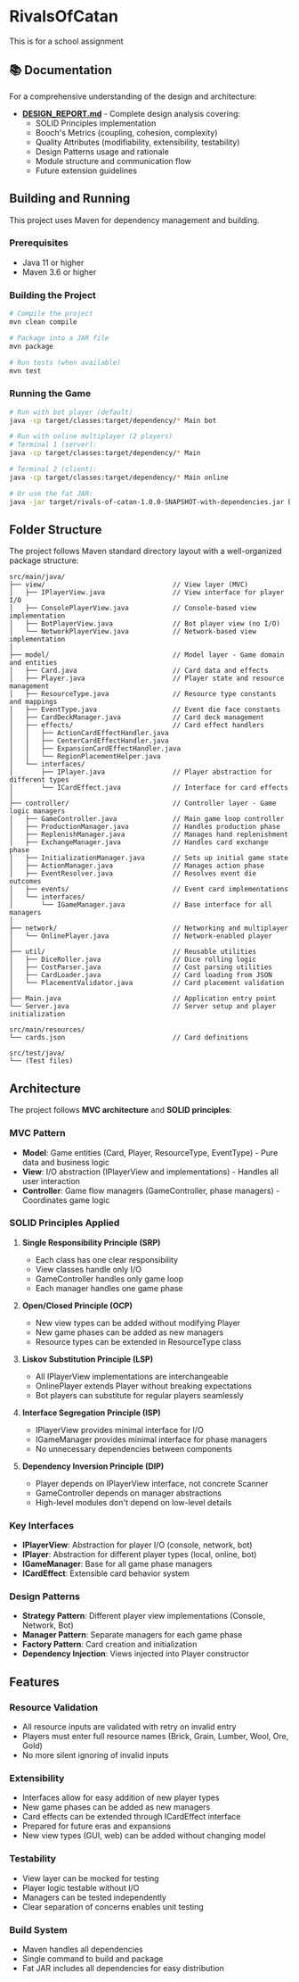 # RivalsOfCatan
This is for a school assignment

## 📚 Documentation

For a comprehensive understanding of the design and architecture:
- **[DESIGN_REPORT.md](DESIGN_REPORT.md)** - Complete design analysis covering:
  - SOLID Principles implementation
  - Booch's Metrics (coupling, cohesion, complexity)
  - Quality Attributes (modifiability, extensibility, testability)
  - Design Patterns usage and rationale
  - Module structure and communication flow
  - Future extension guidelines

## Building and Running

This project uses Maven for dependency management and building.

### Prerequisites
- Java 11 or higher
- Maven 3.6 or higher

### Building the Project
```bash
# Compile the project
mvn clean compile

# Package into a JAR file
mvn package

# Run tests (when available)
mvn test
```

### Running the Game
```bash
# Run with bot player (default)
java -cp target/classes:target/dependency/* Main bot

# Run with online multiplayer (2 players)
# Terminal 1 (server):
java -cp target/classes:target/dependency/* Main

# Terminal 2 (client):
java -cp target/classes:target/dependency/* Main online

# Or use the fat JAR:
java -jar target/rivals-of-catan-1.0.0-SNAPSHOT-with-dependencies.jar bot
```

## Folder Structure

The project follows Maven standard directory layout with a well-organized package structure:

```
src/main/java/
├── view/                                // View layer (MVC)
│   ├── IPlayerView.java                 // View interface for player I/O
│   ├── ConsolePlayerView.java           // Console-based view implementation
│   ├── BotPlayerView.java               // Bot player view (no I/O)
│   └── NetworkPlayerView.java           // Network-based view implementation
│
├── model/                               // Model layer - Game domain and entities
│   ├── Card.java                        // Card data and effects
│   ├── Player.java                      // Player state and resource management
│   ├── ResourceType.java                // Resource type constants and mappings
│   ├── EventType.java                   // Event die face constants
│   ├── CardDeckManager.java             // Card deck management
│   ├── effects/                         // Card effect handlers
│   │   ├── ActionCardEffectHandler.java
│   │   ├── CenterCardEffectHandler.java
│   │   ├── ExpansionCardEffectHandler.java
│   │   └── RegionPlacementHelper.java
│   └── interfaces/
│       ├── IPlayer.java                 // Player abstraction for different types
│       └── ICardEffect.java             // Interface for card effects
│
├── controller/                          // Controller layer - Game logic managers
│   ├── GameController.java              // Main game loop controller
│   ├── ProductionManager.java           // Handles production phase
│   ├── ReplenishManager.java            // Manages hand replenishment
│   ├── ExchangeManager.java             // Handles card exchange phase
│   ├── InitializationManager.java       // Sets up initial game state
│   ├── ActionManager.java               // Manages action phase
│   ├── EventResolver.java               // Resolves event die outcomes
│   ├── events/                          // Event card implementations
│   └── interfaces/
│       └── IGameManager.java            // Base interface for all managers
│
├── network/                             // Networking and multiplayer
│   └── OnlinePlayer.java                // Network-enabled player
│
├── util/                                // Reusable utilities
│   ├── DiceRoller.java                  // Dice rolling logic
│   ├── CostParser.java                  // Cost parsing utilities
│   ├── CardLoader.java                  // Card loading from JSON
│   └── PlacementValidator.java          // Card placement validation
│
├── Main.java                            // Application entry point
└── Server.java                          // Server setup and player initialization

src/main/resources/
└── cards.json                           // Card definitions

src/test/java/
└── (Test files)
```

## Architecture

The project follows **MVC architecture** and **SOLID principles**:

### MVC Pattern
- **Model**: Game entities (Card, Player, ResourceType, EventType) - Pure data and business logic
- **View**: I/O abstraction (IPlayerView and implementations) - Handles all user interaction
- **Controller**: Game flow managers (GameController, phase managers) - Coordinates game logic

### SOLID Principles Applied

1. **Single Responsibility Principle (SRP)**
   - Each class has one clear responsibility
   - View classes handle only I/O
   - GameController handles only game loop
   - Each manager handles one game phase

2. **Open/Closed Principle (OCP)**
   - New view types can be added without modifying Player
   - New game phases can be added as new managers
   - Resource types can be extended in ResourceType class

3. **Liskov Substitution Principle (LSP)**
   - All IPlayerView implementations are interchangeable
   - OnlinePlayer extends Player without breaking expectations
   - Bot players can substitute for regular players seamlessly

4. **Interface Segregation Principle (ISP)**
   - IPlayerView provides minimal interface for I/O
   - IGameManager provides minimal interface for phase managers
   - No unnecessary dependencies between components

5. **Dependency Inversion Principle (DIP)**
   - Player depends on IPlayerView interface, not concrete Scanner
   - GameController depends on manager abstractions
   - High-level modules don't depend on low-level details

### Key Interfaces

- **IPlayerView**: Abstraction for player I/O (console, network, bot)
- **IPlayer**: Abstraction for different player types (local, online, bot)
- **IGameManager**: Base for all game phase managers
- **ICardEffect**: Extensible card behavior system

### Design Patterns

- **Strategy Pattern**: Different player view implementations (Console, Network, Bot)
- **Manager Pattern**: Separate managers for each game phase
- **Factory Pattern**: Card creation and initialization
- **Dependency Injection**: Views injected into Player constructor

## Features

### Resource Validation
- All resource inputs are validated with retry on invalid entry
- Players must enter full resource names (Brick, Grain, Lumber, Wool, Ore, Gold)
- No more silent ignoring of invalid inputs

### Extensibility
- Interfaces allow for easy addition of new player types
- New game phases can be added as new managers
- Card effects can be extended through ICardEffect interface
- Prepared for future eras and expansions
- New view types (GUI, web) can be added without changing model

### Testability
- View layer can be mocked for testing
- Player logic testable without I/O
- Managers can be tested independently
- Clear separation of concerns enables unit testing

### Build System
- Maven handles all dependencies
- Single command to build and package
- Fat JAR includes all dependencies for easy distribution